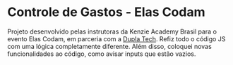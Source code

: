 # Controle de Gastos - Elas Codam

Projeto desenvolvido pelas instrutoras da Kenzie Academy Brasil para o evento Elas Codam, em parceria com a [Dupla Tech](https://www.duplatech.com/). Refiz todo o código JS com uma lógica completamente diferente. Além disso, coloquei novas funcionalidades ao código, como avisar inputs que estão vazios.

